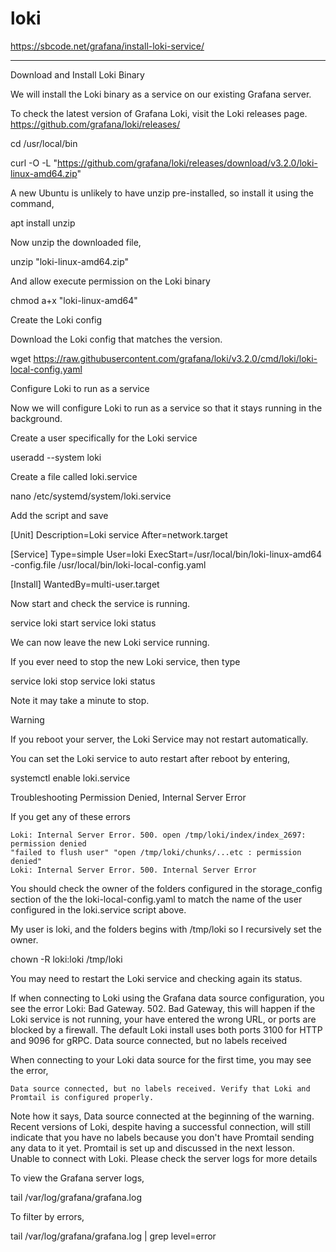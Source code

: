 # loki
https://sbcode.net/grafana/install-loki-service/

----

Download and Install Loki Binary

We will install the Loki binary as a service on our existing Grafana server.

To check the latest version of Grafana Loki, visit the Loki releases page. https://github.com/grafana/loki/releases/

cd /usr/local/bin

curl -O -L "https://github.com/grafana/loki/releases/download/v3.2.0/loki-linux-amd64.zip"

A new Ubuntu is unlikely to have unzip pre-installed, so install it using the command,

apt install unzip

Now unzip the downloaded file,

unzip "loki-linux-amd64.zip"

And allow execute permission on the Loki binary

chmod a+x "loki-linux-amd64"

Create the Loki config

Download the Loki config that matches the version.

wget https://raw.githubusercontent.com/grafana/loki/v3.2.0/cmd/loki/loki-local-config.yaml

Configure Loki to run as a service

Now we will configure Loki to run as a service so that it stays running in the background.

Create a user specifically for the Loki service

useradd --system loki

Create a file called loki.service

nano /etc/systemd/system/loki.service

Add the script and save

[Unit]
Description=Loki service
After=network.target

[Service]
Type=simple
User=loki
ExecStart=/usr/local/bin/loki-linux-amd64 -config.file /usr/local/bin/loki-local-config.yaml

[Install]
WantedBy=multi-user.target

Now start and check the service is running.

service loki start
service loki status

We can now leave the new Loki service running.

If you ever need to stop the new Loki service, then type

service loki stop
service loki status

Note it may take a minute to stop.

Warning

If you reboot your server, the Loki Service may not restart automatically.

You can set the Loki service to auto restart after reboot by entering,

systemctl enable loki.service

Troubleshooting
Permission Denied, Internal Server Error

If you get any of these errors

    Loki: Internal Server Error. 500. open /tmp/loki/index/index_2697: permission denied
    "failed to flush user" "open /tmp/loki/chunks/...etc : permission denied"
    Loki: Internal Server Error. 500. Internal Server Error

You should check the owner of the folders configured in the storage_config section of the the loki-local-config.yaml to match the name of the user configured in the loki.service script above.

My user is loki, and the folders begins with /tmp/loki so I recursively set the owner.

chown -R loki:loki /tmp/loki

You may need to restart the Loki service and checking again its status.

If when connecting to Loki using the Grafana data source configuration, you see the error Loki: Bad Gateway. 502. Bad Gateway, this will happen if the Loki service is not running, your have entered the wrong URL, or ports are blocked by a firewall. The default Loki install uses both ports 3100 for HTTP and 9096 for gRPC.
Data source connected, but no labels received

When connecting to your Loki data source for the first time, you may see the error,

    Data source connected, but no labels received. Verify that Loki and Promtail is configured properly.

Note how it says, Data source connected at the beginning of the warning. Recent versions of Loki, despite having a successful connection, will still indicate that you have no labels because you don't have Promtail sending any data to it yet. Promtail is set up and discussed in the next lesson.
Unable to connect with Loki. Please check the server logs for more details

To view the Grafana server logs,

tail /var/log/grafana/grafana.log

To filter by errors,

tail /var/log/grafana/grafana.log | grep level=error
